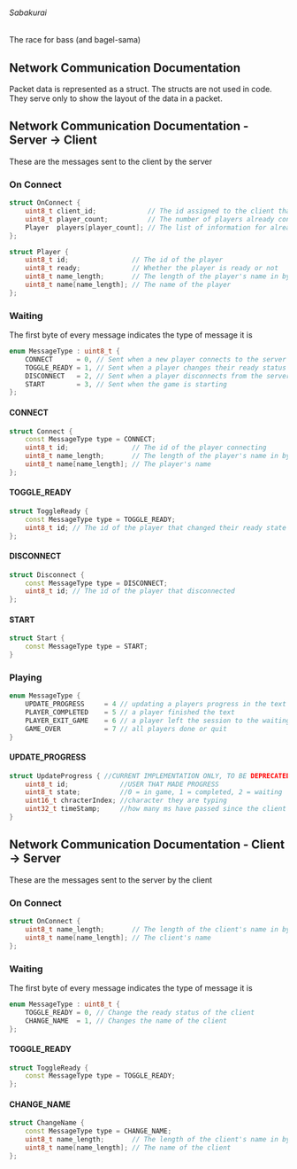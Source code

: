 ###### Sabakurai

The race for bass (and bagel-sama)

## Network Communication Documentation

Packet data is represented as a struct. The structs are not used in code. They serve only to show the layout of the data in a packet. 

## Network Communication Documentation - Server -> Client

These are the messages sent to the client by the server

### On Connect

```cpp
struct OnConnect {
	uint8_t client_id;             // The id assigned to the client that just connected
	uint8_t player_count;          // The number of players already connected to the server
	Player  players[player_count]; // The list of information for already connected players
};

struct Player {
	uint8_t id;                // The id of the player
	uint8_t ready;             // Whether the player is ready or not
	uint8_t name_length;       // The length of the player's name in bytes
	uint8_t name[name_length]; // The name of the player
};
```

### Waiting

The first byte of every message indicates the type of message it is

```cpp
enum MessageType : uint8_t {
	CONNECT      = 0, // Sent when a new player connects to the server
	TOGGLE_READY = 1, // Sent when a player changes their ready status
	DISCONNECT   = 2, // Sent when a player disconnects from the server
	START        = 3, // Sent when the game is starting
};
```

#### CONNECT

```cpp
struct Connect {
	const MessageType type = CONNECT;
	uint8_t id;                // The id of the player connecting
	uint8_t name_length;       // The length of the player's name in bytes
	uint8_t name[name_length]; // The player's name
};
```

#### TOGGLE_READY

```cpp
struct ToggleReady {
	const MessageType type = TOGGLE_READY;
	uint8_t id; // The id of the player that changed their ready state
};
```

#### DISCONNECT

```cpp
struct Disconnect {
	const MessageType type = DISCONNECT;
	uint8_t id; // The id of the player that disconnected
};
```

#### START

```cpp
struct Start {
	const MessageType type = START;
}
```

### Playing

```cpp
enum MessageType {
	UPDATE_PROGRESS		= 4	// updating a players progress in the text
	PLAYER_COMPLETED	= 5	// a player finished the text
	PLAYER_EXIT_GAME	= 6	// a player left the session to the waiting room
	GAME_OVER			= 7	// all players done or quit
}
```

#### UPDATE_PROGRESS

```cpp
struct UpdateProgress { //CURRENT IMPLEMENTATION ONLY, TO BE DEPRECATED
	uint8_t id;				//USER THAT MADE PROGRESS
	uint8_t state;			//0 = in game, 1 = completed, 2 = waiting
	uint16_t chracterIndex; //character they are typing
	uint32_t timeStamp;		//how many ms have passed since the client recieved the start message
}
```

## Network Communication Documentation - Client -> Server

These are the messages sent to the server by the client

### On Connect

```cpp
struct OnConnect {
	uint8_t name_length;       // The length of the client's name in bytes
	uint8_t name[name_length]; // The client's name
};
```

### Waiting

The first byte of every message indicates the type of message it is

```cpp
enum MessageType : uint8_t {
	TOGGLE_READY = 0, // Change the ready status of the client
	CHANGE_NAME  = 1, // Changes the name of the client
};
```

#### TOGGLE_READY

```cpp
struct ToggleReady {
	const MessageType type = TOGGLE_READY;
};
```

#### CHANGE_NAME

```cpp
struct ChangeName {
	const MessageType type = CHANGE_NAME;
	uint8_t name_length;       // The length of the client's name in bytes
	uint8_t name[name_length]; // The name of the client
};
```

